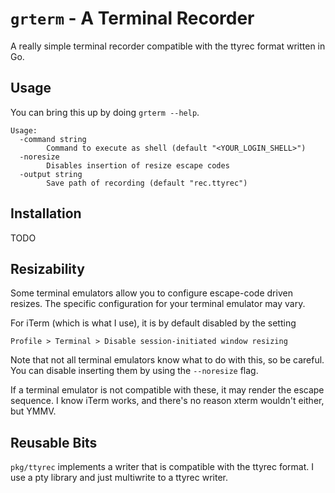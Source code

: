 # `grterm` - A Terminal Recorder
A really simple terminal recorder compatible with the ttyrec format written in Go.

## Usage
You can bring this up by doing `grterm --help`.
```
Usage:
  -command string
    	Command to execute as shell (default "<YOUR_LOGIN_SHELL>")
  -noresize
    	Disables insertion of resize escape codes
  -output string
    	Save path of recording (default "rec.ttyrec")
```

## Installation 
TODO

## Resizability
Some terminal emulators allow you to configure escape-code driven resizes. 
The specific configuration for your terminal emulator may vary.

For iTerm (which is what I use), it is by default disabled by the setting
```
Profile > Terminal > Disable session-initiated window resizing
```

Note that not all terminal emulators know what to do with this, so
be careful. You can disable inserting them by using the `--noresize` flag.

If a terminal emulator is not compatible with these, it may render the escape
sequence. I know iTerm works, and there's no reason xterm wouldn't either, but
YMMV.

## Reusable Bits
`pkg/ttyrec` implements a writer that is compatible with the ttyrec format.
I use a pty library and just multiwrite to a ttyrec writer.
